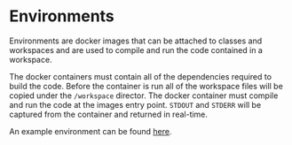 # Environments

Environments are docker images that can be attached to classes and workspaces and are used to compile and run the code contained in a workspace.

The docker containers must contain all of the dependencies required to build the code. Before the container is run all of the workspace files will be copied under the `/workspace` director. The docker container must compile and run the code at the images entry point. `STDOUT` and `STDERR` will be captured from the container and returned in real-time.

An example environment can be found [here](exampleEnv/).